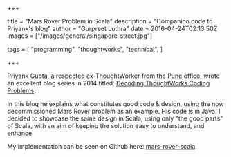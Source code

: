 +++

title = "Mars Rover Problem in Scala"
description = "Companion code to Priyank's blog"
author = "Gurpreet Luthra"
date = 2016-04-24T02:13:50Z
images = ["/images/general/singapore-street.jpg"]


tags = [
    "programming",
    "thoughtworks",
    "technical",
]

+++

Priyank Gupta, a respected ex-ThoughtWorker from the Pune office, wrote an excellent blog series in 2014 titled:
[Decoding ThoughtWorks Coding Problems](http://priyaaank.tumblr.com/post/95095165285/decoding-thoughtworks-coding-problems).

In this blog he explains what constitutes good code & design, using the now decommissioned Mars Rover problem as an example.
His code is in Java. I decided to showcase the same design in Scala, using only "the good parts" of Scala, with an aim of keeping
the solution easy to understand, and enhance. 

My implementation can be seen on Github here: [mars-rover-scala](https://github.com/gsluthra/mars-rover-scala).
